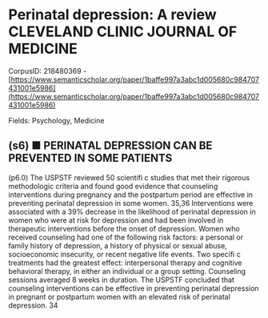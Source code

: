 # Perinatal depression: A review CLEVELAND CLINIC JOURNAL OF MEDICINE

CorpusID: 218480369 - [https://www.semanticscholar.org/paper/1baffe997a3abc1d005680c984707431001e5986](https://www.semanticscholar.org/paper/1baffe997a3abc1d005680c984707431001e5986)

Fields: Psychology, Medicine

## (s6) ■ PERINATAL DEPRESSION CAN BE PREVENTED IN SOME PATIENTS
(p6.0) The USPSTF reviewed 50 scientifi c studies that met their rigorous methodologic criteria and found good evidence that counseling interventions during pregnancy and the postpartum period are effective in preventing perinatal depression in some women. 35,36 Interventions were associated with a 39% decrease in the likelihood of perinatal depression in women who were at risk for depression and had been involved in therapeutic interventions before the onset of depression. Women who received counseling had one of the following risk factors: a personal or family history of depression, a history of physical or sexual abuse, socioeconomic insecurity, or recent negative life events. Two specifi c treatments had the greatest effect: interpersonal therapy and cognitive behavioral therapy, in either an individual or a group setting. Counseling sessions averaged 8 weeks in duration. The USPSTF concluded that counseling interventions can be effective in preventing perinatal depression in pregnant or postpartum women with an elevated risk of perinatal depression. 34 
